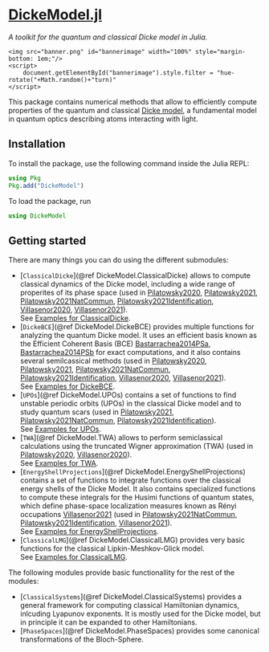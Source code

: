 # [DickeModel.jl](https://github.com/saulpila/DickeModel.jl)

*A toolkit for the quantum and classical Dicke model in Julia.*

```@raw html
<img src="banner.png" id="bannerimage" width="100%" style="margin-bottom: 1em;"/>
<script> 
    document.getElementById("bannerimage").style.filter = "hue-rotate("+Math.random()+"turn)"
</script> 
``` 

This package contains numerical methods that allow to efficiently compute properties of the quantum and classical [Dicke model](https://en.wikipedia.org/wiki/Dicke_model), a fundamental model in quantum optics describing atoms interacting with light.

## Installation
 To install the package, use the following command inside the Julia REPL:
```julia
using Pkg
Pkg.add("DickeModel")
```
    
To load the package, run
```julia
using DickeModel
```

## Getting started

There are many things you can do using the different submodules:

* [`ClassicalDicke`](@ref DickeModel.ClassicalDicke) allows to compute classical dynamics of the Dicke model, including a wide range of properites of its phase space (used in [Pilatowsky2020](@cite), [Pilatowsky2021](@cite), [Pilatowsky2021NatCommun](@cite), [Pilatowsky2021Identification](@cite), [Villasenor2020](@cite),  [Villasenor2021](@cite)).\
  See [Examples for ClassicalDicke](@ref).
* [`DickeBCE`](@ref DickeModel.DickeBCE) provides multiple functions for analyzing the quantum Dicke model. It uses an efficient basis known as the Efficient Coherent Basis (BCE) [Bastarrachea2014PSa](@cite), [Bastarrachea2014PSb](@cite) for exact computations, and it also contains several semilcassical methods (used in [Pilatowsky2020](@cite), [Pilatowsky2021](@cite), [Pilatowsky2021NatCommun](@cite), [Pilatowsky2021Identification](@cite), [Villasenor2020](@cite),  [Villasenor2021](@cite)).\
  See [Examples for DickeBCE](@ref).
* [`UPOs`](@ref DickeModel.UPOs) contains a set of functions to find unstable periodic orbits (UPOs) in the classical Dicke model and to study quantum scars (used in  [Pilatowsky2021](@cite), [Pilatowsky2021NatCommun](@cite), [Pilatowsky2021Identification](@cite)).\
  See [Examples for UPOs](@ref).
* [`TWA`](@ref DickeModel.TWA) allows to perform semiclassical calculations using the truncated Wigner approximation (TWA) (used in [Pilatowsky2020](@cite), [Villasenor2020](@cite)).\
  See [Examples for TWA](@ref).
* [`EnergyShellProjections`](@ref DickeModel.EnergyShellProjections) contains a set of functions to integrate functions over the classical energy shells of the Dicke Model. It also contains specialized functions to compute these integrals for the Husimi functions of quantum states, which define phase-space localization measures known as Rényi occupations [Villasenor2021](@cite) (used in [Pilatowsky2021NatCommun](@cite), [Pilatowsky2021Identification](@cite), [Villasenor2021](@cite)).\
  See [Examples for EnergyShellProjections](@ref).
* [`ClassicalLMG`](@ref DickeModel.ClassicalLMG) provides very basic functions for the classical Lipkin-Meshkov-Glick model.\
  See [Examples for ClassicalLMG](@ref).

The following modules provide basic functionallity for the rest of the modules:
* [`ClassicalSystems`](@ref DickeModel.ClassicalSystems) provides a general framework for computing classical Hamiltonian dynamics, inlcuding Lyapunov exponents. It is mostly used for the Dicke model, but in principle it can be expanded to other Hamiltonians.
* [`PhaseSpaces`](@ref DickeModel.PhaseSpaces) provides some canonical transformations of the Bloch-Sphere.
